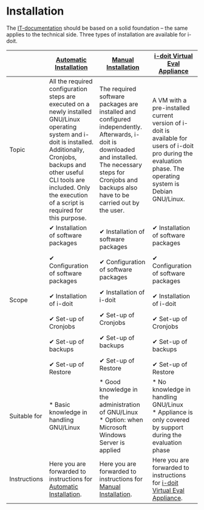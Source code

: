 # Installation

The [IT-documentation](../glossary.md) should be based on a solid foundation – the same applies to the technical side. Three types of installation are available for i-doit.

|     | [Automatic Installation](automatic-installation.md) | [Manual Installation](manual-installation/index.md) | [i-doit Virtual Eval Appliance](i-doit-virtual-eval-appliance/index.md) |
| --- | --- | --- | --- |
| Topic | All the required configuration steps are executed on a newly installed GNU/Linux operating system and i-doit is installed. Additionally, Cronjobs, backups and other useful CLI tools are included. Only the execution of a script is required for this purpose. | The required software packages are installed and configured independently. Afterwards, i-doit is downloaded and installed. The necessary steps for Cronjobs and backups also have to be carried out by the user. | A VM with a pre-installed current version of i-doit is available for users of i-doit pro during the evaluation phase. The operating system is Debian GNU/Linux. |
| Scope | ✔ Installation of software packages<br><br>✔ Configuration of software packages<br><br>✔ Installation of i-doit<br><br>✔ Set-up of Cronjobs<br><br>✔ Set-up of backups<br><br>✔ Set-up of Restore | ✔ Installation of software packages<br><br>✔ Configuration of software packages<br><br>✔ Installation of i-doit<br><br>✔ Set-up of Cronjobs<br><br>✔ Set-up of backups<br><br>✔ Set-up of Restore | ✔ Installation of software packages<br><br>✔ Configuration of software packages<br><br>✔ Installation of i-doit<br><br>✔ Set-up of Cronjobs<br><br>✔ Set-up of backups<br><br>✔ Set-up of Restore |
| Suitable for | *   Basic knowledge in handling GNU/Linux | *   Good knowledge in the administration of GNU/Linux<br>*   Option: when Microsoft Windows Server is applied | *   No knowledge in handling GNU/Linux<br>*   Appliance is only covered by support during the evaluation phase |
| Instructions | Here you are forwarded to instructions for [Automatic Installation](automatic-installation.md). | Here you are forwarded to instructions for [Manual Installation](/manual-installation/index.md). | Here you are forwarded to instructions for [i-doit Virtual Eval Appliance](i-doit-virtual-eval-appliance/index.md). |